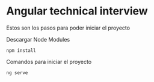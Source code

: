 # Angular technical interview 

Estos son los pasos para poder iniciar el proyecto

Descargar Node Modules

````
npm install
````

Comandos para iniciar el proyecto

````
ng serve
````
